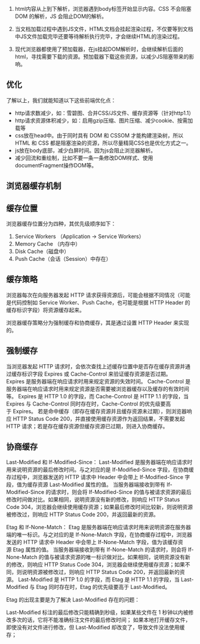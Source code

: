 1. html内容从上到下解析，浏览器遇到body标签开始显示内容。CSS 不会阻塞 DOM 的解析，JS 会阻止DOM的解析。

2. 当文档加载过程中遇到JS文件，HTML文档会挂起渲染过程，不仅要等到文档中JS文件加载完毕还要等待解析执行完毕，才会继续HTML的渲染过程。

3. 现代浏览器都使用了预加载器，在js挂起DOM解析时，会继续解析后面的html，寻找需要下载的资源。预加载器下载这些资源，以减少JS阻塞带来的影响。

## 优化

  了解以上，我们就能知道以下这些前端优化点：

- http请求数减少，如：雪碧图、合并CSS/JS文件、缓存资源等（针对http1.1）
- http请求资源体积减少，如：启用gzip压缩、图片压缩、减少cookie、按需加载等
- css放在head中。由于同时具有 DOM 和 CSSOM 才能构建渲染树，所以HTML 和 CSS 都是阻塞渲染的资源，所以尽量精简CSS也是优化方式之一。
- js放在body底部，减少白屏时间。因为js会阻止浏览器解析。
- 减少回流和重绘制，比如不要一条一条修改DOM样式、使用documentFragment操作DOM等。

## 浏览器缓存机制

## 缓存位置

  浏览器缓存位置分为四种，其优先级顺序如下：

1. Service Workers （Application -> Service Workers）
2. Memory Cache	（内存中）
3. Disk Cache（磁盘中）
4. Push Cache（会话（Session）中存在）

## 缓存策略

  浏览器每次在向服务器发起 HTTP 请求获得资源后，可能会根据不同情况（可能是代码控制如 Service Worker、Push Cache，也可能是根据 HTTP Header 的缓存标识字段）将资源缓存起来。

  浏览器缓存策略分为强制缓存和协商缓存，其是通过设置 HTTP Header 来实现的。

## 强制缓存

  当浏览器发起 HTTP 请求时，会依次查找上述缓存位置中是否存在缓存资源并通过缓存标识字段 Expires 或 Cache-Control 来验证缓存资源是否过期。
  Expires 是服务器端在响应请求时用来规定资源的失效时间。
  Cache-Control 是服务器端在响应请求时用来规定资源是否需要被浏览器缓存以及缓存的有效时间等。
  Expires 是 HTTP 1.0 的字段，而 Cache-Control 是 HTTP 1.1 的字段，当 Expires 与 Cache-Control 同时存在时，Cache-Control 的优先级要高于 Expires。
  若是命中缓存（即存在缓存资源并且缓存资源未过期），则浏览器响应 HTTP Status Code 200，并直接使用缓存资源作为返回结果，不需要发起 HTTP 请求；若是存在缓存资源但缓存资源已过期，则进入协商缓存。
## 协商缓存
  Last-Modified 和 If-Modified-Since：
  Last-Modified 是服务器端在响应请求时用来说明资源的最后修改时间。与之对应的是 If-Modified-Since 字段，在协商缓存过程中，浏览器发送的 HTTP 请求中 Header 中会带上 If-Modified-Since 字段，值为缓存资源 Last-Modified 属性的值。
  当服务器端接收到带有 If-Modified-Since 的请求时，则会将 If-Modified-Since 的值与被请求资源的最后修改时间做对比。如果相同，说明资源没有新的修改，则响应 HTTP Status Code 304，浏览器会继续使用缓存资源；如果最后修改时间比较新，则说明资源被修改过，则响应 HTTP Status Code 200，并返回最新的资源。

  Etag 和 If-None-Match：
  Etag 是服务器端在响应请求时用来说明资源在服务器端的唯一标识。与之对应的是 If-None-Match 字段，在协商缓存过程中，浏览器发送的 HTTP 请求中 Header 中会带上 If-None-Match 字段，值为该缓存资源 Etag 属性的值。
  当服务器端接收到带有 If-None-Match 的请求时，则会将 If-None-Match 的值与被请求资源的唯一标识做对比。如果相同，说明资源没有新的修改，则响应 HTTP Status Code 304，浏览器会继续使用缓存资源；如果不同，则说明资源被修改过，则响应 HTTP Status Code 200，并返回最新的资源。
  Last-Modified 是 HTTP 1.0 的字段，而 Etag 是 HTTP 1.1 的字段，当 Last-Modified 与 Etag 同时存在时，Etag 的优先级要高于 Last-Modified。

  Etag 的出现主要是为了解决 Last-Modified 存在的问题：

  Last-Modified 标注的最后修改只能精确到秒级，如果某些文件在 1 秒钟以内被修改多次的话，它将不能准确标注文件的最后修改时间；
  如果本地打开缓存文件，即使没有对文件进行修改，但 Last-Modified 却改变了，导致文件没法使用缓存；

